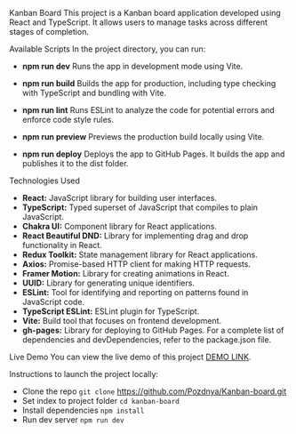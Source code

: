 Kanban Board
This project is a Kanban board application developed using React and TypeScript. It allows users to manage tasks across different stages of completion.

Available Scripts
In the project directory, you can run:

- **npm run dev** Runs the app in development mode using Vite.

- **npm run build** Builds the app for production, including type checking with TypeScript and bundling with Vite.

- **npm run lint** Runs ESLint to analyze the code for potential errors and enforce code style rules.

- **npm run preview** Previews the production build locally using Vite.

- **npm run deploy** Deploys the app to GitHub Pages. It builds the app and publishes it to the dist folder.

Technologies Used
- **React:** JavaScript library for building user interfaces.
- **TypeScript:** Typed superset of JavaScript that compiles to plain JavaScript.
- **Chakra UI:** Component library for React applications.
- **React Beautiful DND:** Library for implementing drag and drop functionality in React.
- **Redux Toolkit:** State management library for React applications.
- **Axios:** Promise-based HTTP client for making HTTP requests.
- **Framer Motion:** Library for creating animations in React.
- **UUID:** Library for generating unique identifiers.
- **ESLint:** Tool for identifying and reporting on patterns found in JavaScript code.
- **TypeScript ESLint:** ESLint plugin for TypeScript.
- **Vite:** Build tool that focuses on frontend development.
- **gh-pages:** Library for deploying to GitHub Pages.
For a complete list of dependencies and devDependencies, refer to the package.json file.

Live Demo
You can view the live demo of this project [DEMO LINK](https://pozdnya.github.io/Kanban-board/).

Instructions to launch the project locally:
* Clone the repo `git clone` https://github.com/Pozdnya/Kanban-board.git
* Set index to project folder `cd kanban-board`
* Install dependencies `npm install`
* Run dev server `npm run dev`